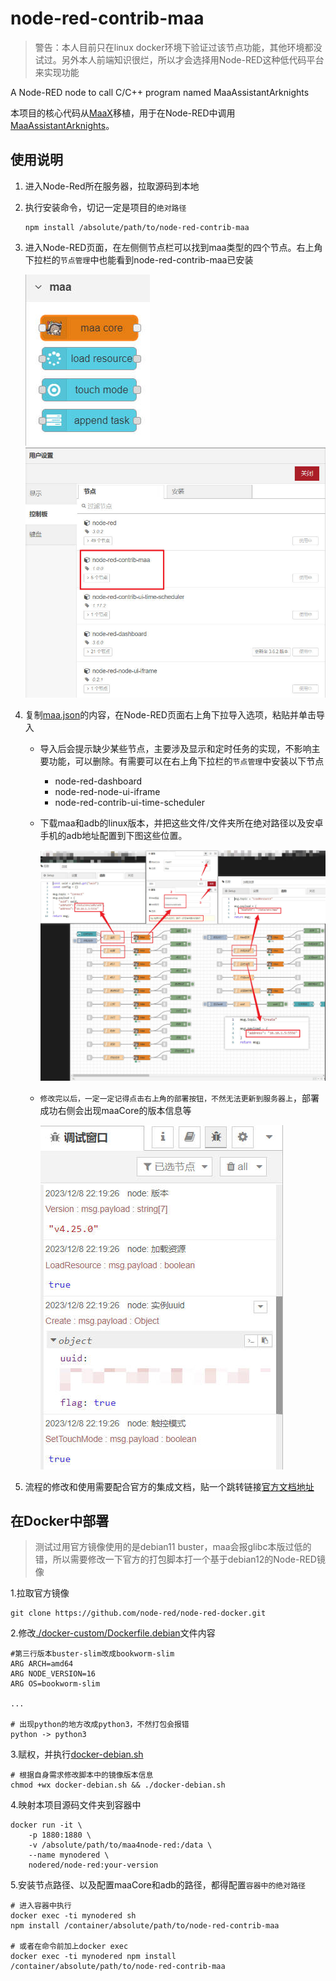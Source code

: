 # node-red-contrib-maa

> 警告：本人目前只在linux docker环境下验证过该节点功能，其他环境都没试过。另外本人前端知识很烂，所以才会选择用Node-RED这种低代码平台来实现功能

A Node-RED node to call C/C++ program named MaaAssistantArknights

本项目的核心代码从[MaaX](https://github.com/MaaAssistantArknights/MaaX/blob/main/packages/main/coreLoader/index.ts)移植，用于在Node-RED中调用[MaaAssistantArknights](https://github.com/MaaAssistantArknights/MaaAssistantArknights)。



## 使用说明

1. 进入Node-Red所在服务器，拉取源码到本地

2. 执行安装命令，切记一定是项目的`绝对路径`

   ```
   npm install /absolute/path/to/node-red-contrib-maa
   ```

3. 进入Node-RED页面，在左侧侧节点栏可以找到maa类型的四个节点。右上角下拉栏的`节点管理`中也能看到node-red-contrib-maa已安装

   ![](./picture/01maa-node.jpg)![](./picture/02maa-node.jpg)

4. 复制[maa.json](./flow/maa.json)的内容，在Node-RED页面右上角下拉导入选项，粘贴并单击导入

   - 导入后会提示缺少某些节点，主要涉及显示和定时任务的实现，不影响主要功能，可以删除。有需要可以在右上角下拉栏的`节点管理`中安装以下节点
     - node-red-dashboard
     - node-red-node-ui-iframe
     - node-red-contrib-ui-time-scheduler

   - 下载maa和adb的linux版本，并把这些文件/文件夹所在绝对路径以及安卓手机的adb地址配置到下图这些位置。

     ![](./picture/03change-config.jpg)

   - `修改完以后，一定一定记得点击右上角的部署按钮，不然无法更新到服务器上`，部署成功右侧会出现maaCore的版本信息等

     ![](./picture/04succes.jpg)

5. 流程的修改和使用需要配合官方的集成文档，贴一个跳转链接[官方文档地址](https://maa.plus/docs/3.1-%E9%9B%86%E6%88%90%E6%96%87%E6%A1%A3.html)



## 在Docker中部署

> 测试过用官方镜像使用的是debian11 buster，maa会报glibc本版过低的错，所以需要修改一下官方的打包脚本打一个基于debian12的Node-RED镜像

1.拉取官方镜像

```
git clone https://github.com/node-red/node-red-docker.git
```

2.修改[./docker-custom/Dockerfile.debian](https://github.com/node-red/node-red-docker/blob/master/docker-custom/Dockerfile.debian)文件内容

```
#第三行版本buster-slim改成bookworm-slim
ARG ARCH=amd64
ARG NODE_VERSION=16
ARG OS=bookworm-slim

...

# 出现python的地方改成python3，不然打包会报错
python -> python3
```

3.赋权，并执行[docker-debian.sh](https://github.com/node-red/node-red-docker/blob/master/docker-custom/docker-debian.sh)

```
# 根据自身需求修改脚本中的镜像版本信息
chmod +wx docker-debian.sh && ./docker-debian.sh
```

4.映射本项目源码文件夹到容器中

```
docker run -it \
    -p 1880:1880 \
    -v /absolute/path/to/maa4node-red:/data \
    --name mynodered \
    nodered/node-red:your-version
```

5.安装节点路径、以及配置maaCore和adb的路径，都得配置`容器中的绝对路径`

```
# 进入容器中执行
docker exec -ti mynodered sh
npm install /container/absolute/path/to/node-red-contrib-maa

# 或者在命令前加上docker exec
docker exec -ti mynodered npm install /container/absolute/path/to/node-red-contrib-maa
```

